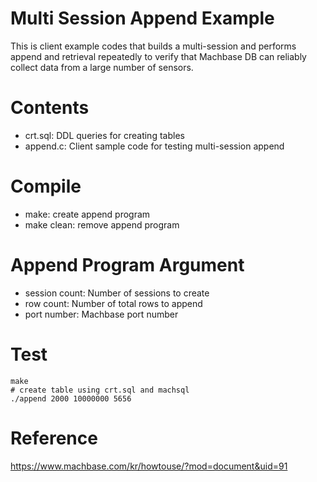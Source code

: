 # Multi Session Append Example
This is client example codes that builds a multi-session and performs append and retrieval repeatedly to verify that Machbase DB can reliably collect data from a large number of sensors.

# Contents
* crt.sql: DDL queries for creating tables
* append.c: Client sample code for testing multi-session append

# Compile
* make: create append program
* make clean: remove append program

# Append Program Argument
* session count: Number of sessions to create
* row count: Number of total rows to append
* port number: Machbase port number

# Test
```
make
# create table using crt.sql and machsql
./append 2000 10000000 5656
```

# Reference
https://www.machbase.com/kr/howtouse/?mod=document&uid=91
